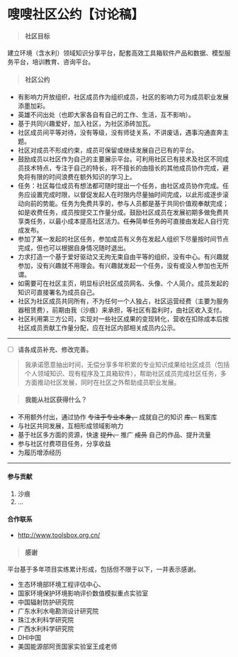 嗖嗖社区公约【讨论稿】
===

> #### 社区目标

建立环境（含水利）领域知识分享平台，配套高效工具箱软件产品和数据、模型服务平台，培训教育、咨询平台。

> #### 社区公约
- 有影响力开放组织，社区成员作为组织成员，社区的影响力可为成员职业发展添墨加彩。
- 英雄不问出处（也即大家各自有自己的工作、生活，互不影响）。
- 基于共同兴趣爱好，加入社区，为社区添砖加瓦。
- 社区成员间平等对待，没有等级，没有师徒关系，不讲废话，遇事沟通直奔主题。
- 社区对成员不形成约束，成员可保留或继续发展自己已有的平台。
- 鼓励成员以社区作为自己的主要展示平台。可利用社区已有技术及社区不同成员技术特点，专注于自己的特长，将不擅长的由擅长的其他成员协作完成，避免将有限的时间浪费在额外知识的学习上。
- 任务：社区每位成员有想法都可随时提出一个任务，由社区成员协作完成。任务应设置完成时限，以督促发起人在时限内尽量抽时间完成，以此形成逐步滚动向前的势能。任务为免费共享的，参与人员都是基于共同价值观奉献完成；如是收费任务，成员按提交工作量分成。鼓励社区成员在发展初期多做免费共享类任务，以最小成本提高社区活力。~~任务~~简单任务~~的~~可直接由发起人自行完成发布。
- 参加了某一发起的社区任务，参加成员有义务在发起人组织下尽量按时间节点完成，但也可以根据自身情况随时退出。
- 力求打造一个基于爱好驱动又无拘无束自由平等的组织，没有中心。有兴趣就参加，没有兴趣就不用理会。有兴趣就发起一个任务，没有或没人参加也无所谓。
- 如需要可在社区主页，明显标识社区成员网名、头像、个人简介。成员发起的知识可直接署名为成员自己。
- 社区为社区成员共同所有，不为任何一个人独占，社区运营经费（主要为服务器租赁费），前期由我（沙痕）来承担，等社区有盈利时，由社区收入支付。
- 社区利用第三方公司，实现对一些社区成果的变现转化，营收在扣除成本后按社区成员贡献工作量分配，应在社区内部相关成员内公示。

---

- [ ] 请各成员补充、修改完善。


> 我承诺愿意抽出时间，无偿分享多年积累的专业知识成果给社区成员（包括个人领域知识、现有程序及工具箱软件），帮助社区成员完成社区任务，多方面推动社区发展，同时在社区之外帮助成员职业发展。

> #### 我能从社区获得什么？
- 不用额外付出，通过协作 ~~专注于专业本身，~~ 成就自己的知识 ~~库、~~ 档案库
- 与社区共同发展，互相形成领域影响力
- 基于社区多方面的资源，快速 ~~提升、~~ 推广 ~~成员~~ 自己的作品、提升流量
- 参与社区付费项目任务，分享收益
- 为履历增添经历
---

#### 参与贡献

1.  沙痕
2.  ...

#### 合作联系

- <http://www.toolsbox.org.cn/>

> #### 感谢

平台基于多年项目实练累计形成，包括但不限于以下，一并表示感谢。
- 生态环境部环境工程评估中心、
- 国家环境保护环境影响评价数值模拟重点实验室
- 中国辐射防护研究院
- 广东水利水电勘测设计研究院
- 珠江水利科学研究院
- 广西水利科学研究院
- DHI中国
- 美国能源部阿贡国家实验室王成老师